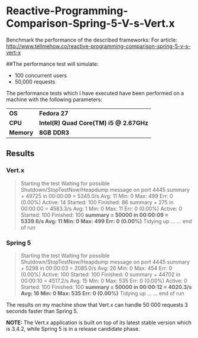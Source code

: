 # Reactive-Programming-Comparison-Spring-5-V-s-Vert.x
Benchmark the performance of the described frameworks: For article: http://www.tellmehow.co/reactive-programming-comparison-spring-5-v-s-vert-x

##The performance test will simulate:
- 100 concurrent users
- 50,000 requests

The performance tests which I have executed have been performed on a machine with the following parameters:

| | |
| ------------ | ------------ |
| **OS**  |  **Fedora 27** |
|  **CPU** | **Intel(R) Quad Core(TM) i5 @ 2.67GHz**  |
| **Memory**  | **8GB DDR3**  |


## Results
### Vert.x
> Starting the test
Waiting for possible Shutdown/StopTestNow/Heapdump message on port 4445
summary + 49725 in 00:00:09 = 5345.0/s Avg: 11 Min: 0 Max: 499 Err: 0 (0.00%) Active: 14 Started: 100 Finished: 86
summary + 275 in 00:00:00 = 4583.3/s Avg: 1 Min: 0 Max: 11 Err: 0 (0.00%) Active: 0 Started: 100 Finished: 100
**summary = 50000 in 00:00:09 = 5339.6/s Avg: 11 Min: 0 Max: 499 Err: 0 (0.00%)**
Tidying up …
… end of run

### Spring 5
> Starting the test
Waiting for possible Shutdown/StopTestNow/Heapdump message on port 4445
summary + 5298 in 00:00:03 = 2085.0/s Avg: 26 Min: 0 Max: 454 Err: 0 (0.00%) Active: 100 Started: 100 Finished: 0
summary + 44702 in 00:00:10 = 4517.2/s Avg: 15 Min: 0 Max: 535 Err: 0 (0.00%) Active: 0 Started: 100 Finished: 100
**summary = 50000 in 00:00:12 = 4020.3/s Avg: 16 Min: 0 Max: 535 Err: 0 (0.00%)**
Tidying up …
… end of run

The results on my machine show that Vert.x can handle 50 000 requests 3 seconds faster than Spring 5.

**NOTE:** The Vert.x application is built on top of its latest stable version which is 3.4.2, while Spring 5 is in a release candidate phase.
